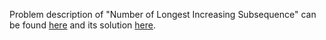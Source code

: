 Problem description of "Number of Longest Increasing Subsequence" can be found [here](https://leetcode.com/problems/number-of-longest-increasing-subsequence/) and its solution [here](https://github.com/aurimas13/Solutions-To-Problems/blob/main/LeetCode/Java%20Solutions/Number%20of%20Longest%20Increasing%20Subsequence/number.java).
